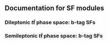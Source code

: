 ## Documentation for SF modules

### Dileptonic $t\bar{t}$ phase space: b-tag SFs

### Semileptonic $t\bar{t}$ phase space: b-tag SFs

